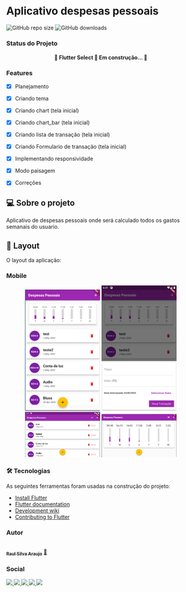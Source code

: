 # Aplicativo despesas pessoais

![GitHub repo size](https://img.shields.io/github/repo-size/RaulSAraujo/App-Despesas-Pessoais?style=social)
![GitHub downloads](https://img.shields.io/github/downloads/RaulSAraujo/App-Despesas-Pessoais/total?style=social)

### Status do Projeto

<h4 align="center"> 
	🚧  Flutter Select 🚀 Em construção...  🚧
</h4>

### Features

- [x] Planejamento
- [x] Criando tema
- [x] Criando chart (tela inicial)
- [x] Criando chart_bar (tela inicial)
- [x] Criando lista de transação (tela inicial)
- [x] Criando Formulario de transação (tela inicial)
- [x] Implementando responsividade
- [x] Modo paisagem
- [x] Correções


## 💻 Sobre o projeto

Aplicativo de despesas pessoais onde será calculado todos os gastos semanais do usuario.

## 🎨 Layout

O layout da aplicação:

### Mobile

<p align="center">
	<img alt="Tela inicial" title="Tela inicial" src="img-projeto/Screenshot_1.png" width="200px">
	<img alt="Tela nova transação" title="Tela nova transação" src="img-projeto/Screenshot_2.png" width="200px">
	<img alt="Tela inicial horizontal" title="Tela inicial horizontal" src="img-projeto/Screenshot_3.png" width="200px">
	<img alt="Tela nova transação horizontal" title="Tela nova transação horizontal" src="img-projeto/Screenshot_4.png" width="200px">
</p>

### 🛠 Tecnologias

As seguintes ferramentas foram usadas na construção do projeto:

* [Install Flutter](https://flutter.dev/get-started/)
* [Flutter documentation](https://flutter.dev/docs)
* [Development wiki](https://github.com/flutter/flutter/wiki)
* [Contributing to Flutter](https://github.com/flutter/flutter/blob/master/CONTRIBUTING.md)

### Autor

<a href="https://blog.rocketseat.com.br/author/thiago/">
 <img style="border-radius: 50%;" src="https://avatars.githubusercontent.com/u/87153908?s=400&u=7e6c66cd825c0682168afadd2081836471a15a99&v=4" width="100px;" alt=""/>
 <br />
 <sub><b>Raul Silva Araujo</b></sub></a> <a href="https://github.com/RaulSAraujo" title="github">🚀</a>

<br/>

### Social

<a href = "mailto:raul.araujo.2000@hotmail.com">
  <img src="https://img.shields.io/badge/Microsoft_Outlook-0078D4?style=for-the-badge&logo=microsoft-outlook&logoColor=white" target="_blank">
</a>
<a href = "mailto:miniminis148@gmail.com">
  <img src="https://img.shields.io/badge/Gmail-D14836?style=for-the-badge&logo=gmail&logoColor=white" target="_blank">
</a>
<a href="www.linkedin.com/in/RaulSaraujo" target="_blank">
  <img src="https://img.shields.io/badge/-LinkedIn-%230077B5?style=for-the-badge&logo=linkedin&logoColor=white" target="_blank">
</a>
<a href="https://gitlab.com/Raul.sAraujo" target="_blank">
  <img src="https://img.shields.io/badge/GitLab-330F63?style=for-the-badge&logo=gitlab&logoColor=white" target="_blank">
</a>
<a href="https://bitbucket.org/raul_araujo/" target="_blank">
  <img src="https://img.shields.io/badge/Bitbucket-330F63?style=for-the-badge&logo=bitbucket&logoColor=white" target="_blank">
</a>
